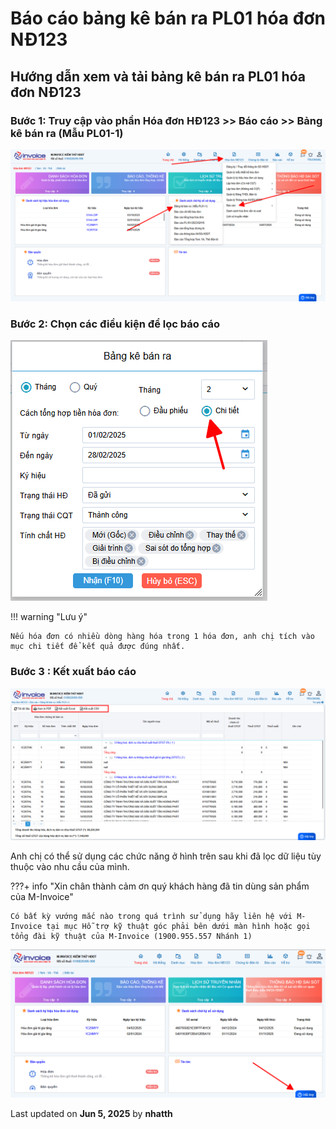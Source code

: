 # **Báo cáo bảng kê bán ra PL01 hóa đơn NĐ123**

## **Hướng dẫn xem và tải bảng kê bán ra PL01 hóa đơn NĐ123**

### **Bước 1: Truy cập vào phần Hóa đơn HĐ123 >> Báo cáo >> Bảng kê bán ra (Mẫu PL01-1)**

![Hình 1](../../assets/images/invoice1/1.0_PL01_1.png "Hãy bấm vào để xem rõ hơn")

### **Bước 2: Chọn các điều kiện để lọc báo cáo**

![Hình 2](../../assets/images/invoice1/1.0_PL01_2.png "Hãy bấm vào để xem rõ hơn")

!!! warning "Lưu ý"

    Nếu hóa đơn có nhiều dòng hàng hóa trong 1 hóa đơn, anh chị tích vào mục chi tiết để kết quả được đúng nhất.

### **Bước 3 : Kết xuất báo cáo**

![Hình 3](../../assets/images/invoice1/1.0_PL01_3.png "Hãy bấm vào để xem rõ hơn")

Anh chị có thể sử dụng các chức năng ở hình trên sau khi đã lọc dữ liệu tùy thuộc vào nhu cầu của mình.

???+ info "Xin chân thành cảm ơn quý khách hàng đã tin dùng sản phẩm của M-Invoice"

    Có bất kỳ vướng mắc nào trong quá trình sử dụng hãy liên hệ với M-Invoice tại mục Hỗ trợ kỹ thuật góc phải bên dưới màn hình hoặc gọi tổng đài kỹ thuật của M-Invoice (1900.955.557 Nhánh 1)

![Hình 4](../../assets/images/invoice1/1.0_suaTienBangTay_5.png "Hãy bấm vào để xem rõ hơn")

<div class="last-updated">Last updated on <strong>Jun 5, 2025</strong> by <strong>nhatth</strong></div>
